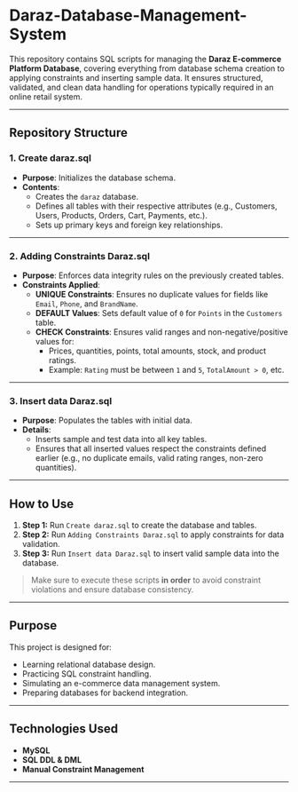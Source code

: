 # Daraz-Database-Management-System

This repository contains SQL scripts for managing the **Daraz E-commerce Platform Database**, covering everything from database schema creation to applying constraints and inserting sample data. It ensures structured, validated, and clean data handling for operations typically required in an online retail system.

---

## Repository Structure

### 1. **Create daraz.sql**
- **Purpose**: Initializes the database schema.
- **Contents**:
  - Creates the `daraz` database.
  - Defines all tables with their respective attributes (e.g., Customers, Users, Products, Orders, Cart, Payments, etc.).
  - Sets up primary keys and foreign key relationships.

---

### 2. **Adding Constraints Daraz.sql**
- **Purpose**: Enforces data integrity rules on the previously created tables.
- **Constraints Applied**:
  - **UNIQUE Constraints**: Ensures no duplicate values for fields like `Email`, `Phone`, and `BrandName`.
  - **DEFAULT Values**: Sets default value of `0` for `Points` in the `Customers` table.
  - **CHECK Constraints**: Ensures valid ranges and non-negative/positive values for:
    - Prices, quantities, points, total amounts, stock, and product ratings.
    - Example: `Rating` must be between `1` and `5`, `TotalAmount > 0`, etc.

---

### 3. **Insert data Daraz.sql**
- **Purpose**: Populates the tables with initial data.
- **Details**:
  - Inserts sample and test data into all key tables.
  - Ensures that all inserted values respect the constraints defined earlier (e.g., no duplicate emails, valid rating ranges, non-zero quantities).

---

## How to Use

1. **Step 1:** Run `Create daraz.sql` to create the database and tables.
2. **Step 2:** Run `Adding Constraints Daraz.sql` to apply constraints for data validation.
3. **Step 3:** Run `Insert data Daraz.sql` to insert valid sample data into the database.

> Make sure to execute these scripts **in order** to avoid constraint violations and ensure database consistency.

---

## Purpose

This project is designed for:
- Learning relational database design.
- Practicing SQL constraint handling.
- Simulating an e-commerce data management system.
- Preparing databases for backend integration.

---

## Technologies Used

- **MySQL**
- **SQL DDL & DML**
- **Manual Constraint Management**

---

